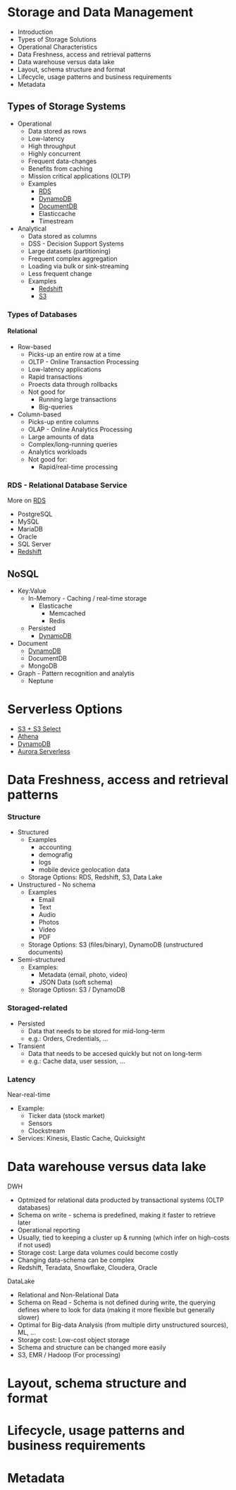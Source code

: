 # Storage and Data Management

* Introduction
* Types of Storage Solutions
* Operational Characteristics
* Data Freshness, access and retrieval patterns
* Data warehouse versus data lake
* Layout, schema structure and format
* Lifecycle, usage patterns and business requirements
* Metadata

## Types of Storage Systems

* Operational
  * Data stored as rows
  * Low-latency
  * High throughput
  * Highly concurrent
  * Frequent data-changes
  * Benefits from caching
  * Mission critical applications (OLTP)
  * Examples
    * [RDS](02_rds.md)
    * [DynamoDB](03_dynamodb.md)
    * [DocumentDB](05_documentdb.md)
    * Elasticcache
    * Timestream
* Analytical
  * Data stored as columns
  * DSS - Decision Support Systems
  * Large datasets (partitioning)
  * Frequent complex aggregation
  * Loading via bulk or sink-streaming
  * Less frequent change
  * Examples
    * [Redshift](08_redshift.md)
    * [S3](09_s3.md)

### Types of Databases

#### Relational

* Row-based
  * Picks-up an entire row at a time
  * OLTP - Online Transaction Processing
  * Low-latency applications
  * Rapid transactions
  * Proects data through rollbacks
  * Not good for
    * Running large transactions
    * Big-queries
* Column-based
  * Picks-up entire columns
  * OLAP - Online Analytics Processing
  * Large amounts of data
  * Complex/long-running queries
  * Analytics workloads
  * Not good for:
    * Rapid/real-time processing

### RDS - Relational Database Service

More on [RDS](02_rds.md)

* PostgreSQL
* MySQL
* MariaDB
* Oracle
* SQL Server
* [Redshift](08_redshift.md)

## NoSQL

* Key:Value
  * In-Memory - Caching / real-time storage
    * Elasticache
      * Memcached
      * Redis
  * Persisted
    * [DynamoDB](03_dynamodb.md)
* Document
  * [DynamoDB](03_dynamodb.md)
  * DocumentDB
  * MongoDB
* Graph - Pattern recognition and analytis
  * Neptune

# Serverless Options

* [S3 + S3 Select](09_s3.md)
* [Athena](07_athena.md)
* [DynamoDB](03_dynamodb.md)
* [Aurora Serverless](??_aurora.md)

# Data Freshness, access and retrieval patterns

### Structure
* Structured
  * Examples
    * accounting
    * demografig
    * logs
    * mobile device geolocation data
  * Storage Options: RDS, Redshift, S3, Data Lake
* Unstructured - No schema
  * Examples
    * Email
    * Text
    * Audio
    * Photos
    * Video
    * PDF
  * Storage Options: S3 (files/binary), DynamoDB (unstructured documents)
* Semi-structured
  * Examples:
    * Metadata (email, photo, video)
    * JSON Data (soft schema)
  * Storage Optiosn: S3 / DynamoDB

### Storaged-related

* Persisted
  * Data that needs to be stored for mid-long-term
  * e.g.: Orders, Credentials, ...
* Transient
  * Data that needs to be accesed quickly but not on long-term
  * e.g.: Cache data, user session, ...

### Latency

Near-real-time
* Example:
  * Ticker data (stock market)
  * Sensors
  * Clockstream
* Services: Kinesis, Elastic Cache, Quicksight

# Data warehouse versus data lake

DWH
* Optmized for relational data producted by transactional systems (OLTP databases)
* Schema on write - schema is predefined, making it faster to retrieve later
* Operational reporting
* Usually, tied to keeping a cluster up & running (which infer on high-costs if not used)
* Storage cost: Large data volumes could become costly
* Changing data-schema can be complex
* Redshift, Teradata, Snowflake, Cloudera, Oracle

DataLake
* Relational and Non-Relational Data
* Schema on Read - Schema is not defined during write, the querying defines where to look for data (making it more flexible but generally slower)
* Optimal for Big-data Analysis (from multiple dirty unstructured sources), ML, ...
* Storage cost: Low-cost object storage
* Schema and structure can be changed more easily
* S3, EMR / Hadoop (For processing)

# Layout, schema structure and format
# Lifecycle, usage patterns and business requirements
# Metadata
